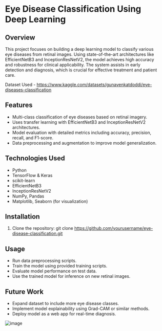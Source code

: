 # Eye Disease Classification Using Deep Learning

## Overview
This project focuses on building a deep learning model to classify various eye diseases from retinal images. Using state-of-the-art architectures like EfficientNetB3 and InceptionResNetV2, the model achieves high accuracy and robustness for clinical applicability. The system assists in early detection and diagnosis, which is crucial for effective treatment and patient care.

Dataset Used - https://www.kaggle.com/datasets/gunavenkatdoddi/eye-diseases-classification

## Features
- Multi-class classification of eye diseases based on retinal imagery.
- Uses transfer learning with EfficientNetB3 and InceptionResNetV2 architectures.
- Model evaluation with detailed metrics including accuracy, precision, recall, and F1-score.
- Data preprocessing and augmentation to improve model generalization.

## Technologies Used
- Python
- TensorFlow & Keras
- scikit-learn
- EfficientNetB3
- InceptionResNetV2
- NumPy, Pandas
- Matplotlib, Seaborn (for visualization)

## Installation
1. Clone the repository:
   git clone https://github.com/yourusername/eye-disease-classification.git

## Usage
- Run data preprocessing scripts.
- Train the model using provided training scripts.
- Evaluate model performance on test data.
- Use the trained model for inference on new retinal images.

## Future Work
- Expand dataset to include more eye disease classes.
- Implement model explainability using Grad-CAM or similar methods.
- Deploy model as a web app for real-time diagnosis.


![image](https://github.com/user-attachments/assets/34edfbfb-c14c-47e7-b374-93bd068637bb)

